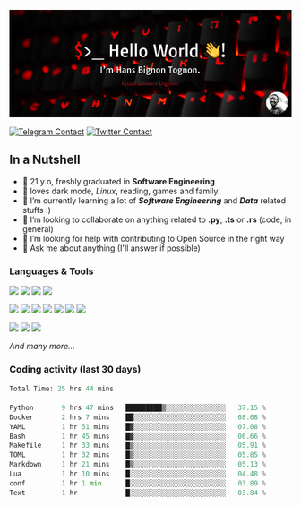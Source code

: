 ![Cover](assets/gh-readme-cover.png)

[![Telegram Contact](https://img.shields.io/badge/Telegram-%230088CC.svg?style=for-the-badge&logo=telegram&logoColor=white)](https://t.me/hanstobi) [![Twitter Contact](https://img.shields.io/badge/Twitter-%2308A0E9.svg?style=for-the-badge&logo=twitter&logoColor=white)](https://twitter.com/_tobihans)

## In a Nutshell
- 👤 21 y.o, freshly graduated in **Software Engineering**
- 🖤 loves dark mode, *Linux*, reading, games and family.
- 🌱 I’m currently learning a lot of ***Software Engineering*** and ***Data*** related stuffs :)
- 👯 I’m looking to collaborate on anything related to **.py**, **.ts** or **.rs** (code, in general)
- 🤔 I’m looking for help with contributing to Open Source in the right way
- 💬 Ask me about anything (I'll answer if possible)

### Languages & Tools
![](https://img.shields.io/badge/Linux-%23eab30f.svg?style=for-the-badge&logo=linux&logoColor=black) ![](https://img.shields.io/badge/Git-%23e54a2f.svg?style=for-the-badge&logo=git&logoColor=white) ![](https://img.shields.io/badge/Github-%231a1d21.svg?style=for-the-badge&logo=github&logoColor=white) ![](https://img.shields.io/badge/Docker-%230394f0.svg?style=for-the-badge&logo=docker&logoColor=white)

![](https://img.shields.io/badge/C-%231a1d21.svg?style=for-the-badge&logo=C&logoColor=white) ![](https://img.shields.io/badge/TypeScript-%230074c2.svg?style=for-the-badge&logo=typescript&logoColor=white) ![](https://img.shields.io/badge/Python-%23f0c540.svg?style=for-the-badge&logo=python) ![](https://img.shields.io/badge/Rust-%23ea4800.svg?style=for-the-badge&logo=rust) ![](https://img.shields.io/badge/Php-%237175aa.svg?style=for-the-badge&logo=php&logoColor=white) ![](https://img.shields.io/badge/HTML-%23d84924.svg?style=for-the-badge&logo=html5&logoColor=white) ![](https://img.shields.io/badge/Scss-%23c45f92.svg?style=for-the-badge&logo=sass&logoColor=white)

![](https://img.shields.io/badge/Vue-%23314559.svg?style=for-the-badge&logo=vue.js) ![](https://img.shields.io/badge/Laravel-%23e54a2f.svg?style=for-the-badge&logo=laravel&logoColor=white) ![](https://img.shields.io/badge/Adonis-%235a45ff.svg?style=for-the-badge&logo=adonisjs)

*And many more...*

### Coding activity (last 30 days)
<!--START_SECTION:waka-->

```python
Total Time: 25 hrs 44 mins

Python       9 hrs 47 mins   █████████▒░░░░░░░░░░░░░░░   37.15 %
Docker       2 hrs 7 mins    ██░░░░░░░░░░░░░░░░░░░░░░░   08.08 %
YAML         1 hr 51 mins    █▓░░░░░░░░░░░░░░░░░░░░░░░   07.08 %
Bash         1 hr 45 mins    █▓░░░░░░░░░░░░░░░░░░░░░░░   06.66 %
Makefile     1 hr 33 mins    █▒░░░░░░░░░░░░░░░░░░░░░░░   05.91 %
TOML         1 hr 32 mins    █▒░░░░░░░░░░░░░░░░░░░░░░░   05.85 %
Markdown     1 hr 21 mins    █▒░░░░░░░░░░░░░░░░░░░░░░░   05.13 %
Lua          1 hr 10 mins    █░░░░░░░░░░░░░░░░░░░░░░░░   04.48 %
conf         1 hr 1 min      █░░░░░░░░░░░░░░░░░░░░░░░░   03.89 %
Text         1 hr            █░░░░░░░░░░░░░░░░░░░░░░░░   03.84 %
```

<!--END_SECTION:waka-->
